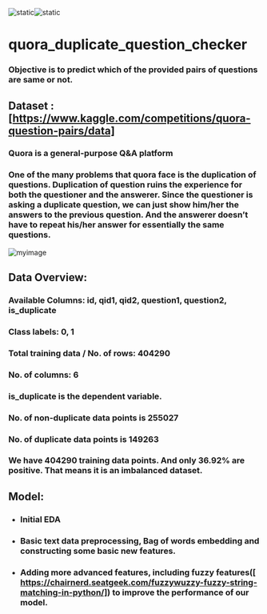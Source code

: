 ![static](https://img.shields.io/badge/Build%20With-Python-brightgreen)![static](https://img.shields.io/badge/Using-NLP%20and%20Machine%20Learning-orange)
# quora_duplicate_question_checker
### Objective is to predict which of the provided pairs of questions are same or not.
## Dataset : [https://www.kaggle.com/competitions/quora-question-pairs/data]
### Quora is a general-purpose Q&A platform
### One of the many problems that quora face is the duplication of questions. Duplication of question ruins the experience for both the questioner and the answerer. Since the questioner is asking a duplicate question, we can just show him/her the answers to the previous question. And the answerer doesn’t have to repeat his/her answer for essentially the same questions.
![myimage](https://i0.wp.com/www.janagrc.com/wp-content/uploads/2017/02/Questions.jpg)

## Data Overview:
### Available Columns: id, qid1, qid2, question1, question2, is_duplicate
### Class labels: 0, 1
### Total training data / No. of rows: 404290
### No. of columns: 6
### is_duplicate is the dependent variable.
### No. of non-duplicate data points is 255027
### No. of duplicate data points is 149263

### We have 404290 training data points. And only 36.92% are positive. That means it is an imbalanced dataset.

## Model:
- ### Initial EDA
- ### Basic text data preprocessing,  Bag of words embedding and constructing some basic new features.
- ### Adding more advanced features, including fuzzy features([ https://chairnerd.seatgeek.com/fuzzywuzzy-fuzzy-string-matching-in-python/]) to improve the performance of our model. 

